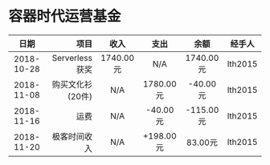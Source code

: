 容器时代运营基金
================
|   日期   |       项目     |     收入    |    支出    |  余额  |  经手人   |
|:--------:|---------------:|:-----------:|:----------:|:---------:|:---------:|
| 2018-10-28|  Serverless获奖 | 1740.00元 |   N/A      | 1740.00元  |  lth2015 |
| 2018-11-08|  购买文化衫(20件) | N/A |   1780.00元      | -40.00元 | lth2015 |
| 2018-11-16|  运费 | N/A |   -40.00元      | -115.00元 | lth2015 |
| 2018-11-20|  极客时间收入 | N/A |   +198.00元      | 83.00元 | lth2015 |
